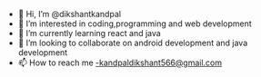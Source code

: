 - 👋 Hi, I’m @dikshantkandpal
- 👀 I’m interested in coding,programming and web development 
- 🌱 I’m currently learning react and java
- 💞️ I’m looking to collaborate on android development and java development
- 📫 How to reach me -kandpaldikshant566@gmail.com

<!---
dikshant12356/dikshant12356 is a ✨ special ✨ repository because its `README.md` (this file) appears on your GitHub profile.
You can click the Preview link to take a look at your changes.
--->

